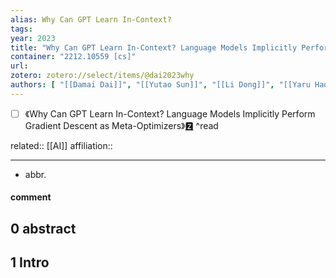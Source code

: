 ```yaml
---
alias: Why Can GPT Learn In-Context?
tags: 
year: 2023
title: "Why Can GPT Learn In-Context? Language Models Implicitly Perform Gradient Descent as Meta-Optimizers"
container: "2212.10559 [cs]"
url: 
zotero: zotero://select/items/@dai2023why
authors: [ "[[Damai Dai]]", "[[Yutao Sun]]", "[[Li Dong]]", "[[Yaru Hao]]", "[[Shuming Ma]]", "[[Zhifang Sui]]", "[[Furu Wei]]",]
---
```

- [ ] 《Why Can GPT Learn In-Context? Language Models Implicitly Perform Gradient Descent as Meta-Optimizers》[🆉](zotero://select/items/@dai2023why) ^read

related:: [[AI]]
affiliation:: 

---

- abbr.

#### comment

## 0 abstract

## 1 Intro


